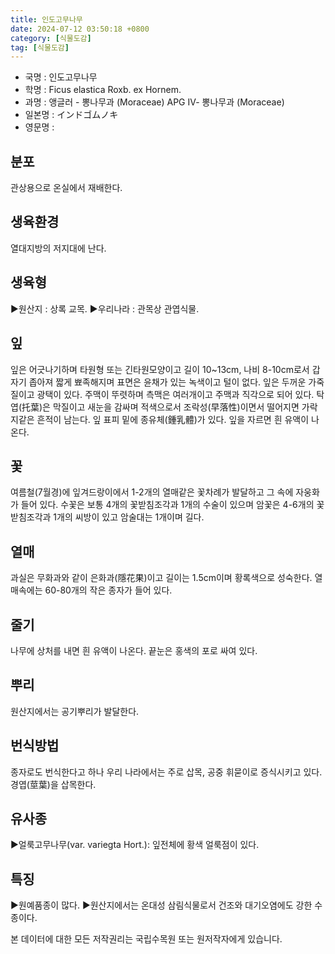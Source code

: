 ```yaml
---
title: 인도고무나무
date: 2024-07-12 03:50:18 +0800
category: [식물도감]
tag: [식물도감]
---
```




- 국명 : 인도고무나무
- 학명 : Ficus elastica Roxb. ex Hornem.
- 과명 : 앵글러 - 뽕나무과 (Moraceae) APG Ⅳ- 뽕나무과 (Moraceae)
- 일본명 : インドゴムノキ
- 영문명 : 


## 분포
관상용으로 온실에서 재배한다.
## 생육환경
열대지방의 저지대에 난다.
## 생육형
▶원산지 : 상록 교목.▶우리나라 : 관목상 관엽식물.
## 잎
잎은 어긋나기하며 타원형 또는 긴타원모양이고 길이 10~13cm, 나비 8-10cm로서 갑자기 좁아져 짧게 뾰족해지며 표면은 윤채가 있는 녹색이고 털이 없다. 잎은 두꺼운 가죽질이고 광택이 있다. 주맥이 뚜렷하며 측맥은 여러개이고 주맥과 직각으로 되어 있다. 탁엽(托葉)은 막질이고 새눈을 감싸며 적색으로서 조락성(早落性)이면서 떨어지면 가락지같은 흔적이 남는다. 잎 표피 밑에 종유체(鍾乳體)가 있다. 잎을 자르면 흰 유액이 나온다.
## 꽃
여름철(7월경)에 잎겨드랑이에서 1-2개의 열매같은 꽃차례가 발달하고 그 속에 자웅화가 들어 있다. 수꽃은 보통 4개의 꽃받침조각과 1개의 수술이 있으며 암꽃은 4-6개의 꽃받침조각과 1개의 씨방이 있고 암술대는 1개이며 길다.
## 열매
과실은 무화과와 같이 은화과(隱花果)이고 길이는 1.5cm이며 황록색으로 성숙한다. 열매속에는 60-80개의 작은 종자가 들어 있다.
## 줄기
나무에 상처를 내면 흰 유액이 나온다. 끝눈은 홍색의 포로 싸여 있다.
## 뿌리
원산지에서는 공기뿌리가 발달한다.
## 번식방법
종자로도 번식한다고 하나 우리 나라에서는 주로 삽목, 공중 휘묻이로 증식시키고 있다. 경엽(莖葉)을 삽목한다.
## 유사종
▶얼룩고무나무(var. variegta Hort.): 잎전체에 황색 얼룩점이 있다.
## 특징
▶원예품종이 많다. ▶원산지에서는 온대성 삼림식물로서 건조와 대기오염에도 강한 수종이다.






본 데이터에 대한 모든 저작권리는 국립수목원 또는 원저작자에게 있습니다.
